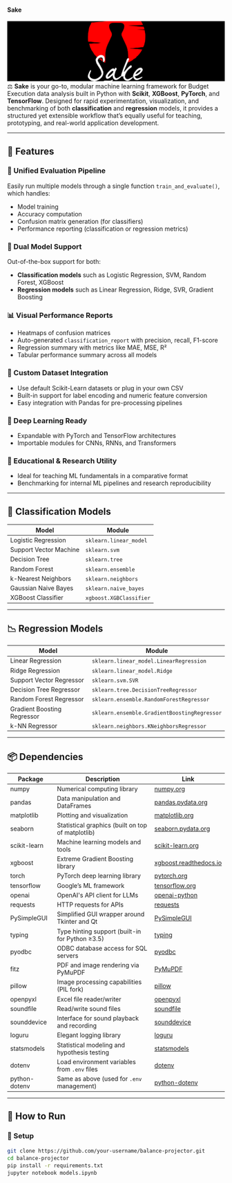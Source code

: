 ####  Sake
![](https://github.com/is-leeroy-jenkins/Sake/blob/master/resources/assets/img/git/SakeProject.png)
⚖️ **Sake** is your go-to, modular machine learning framework for Budget Execution data analysis built in Python with **Scikit**, **XGBoost**, **PyTorch**, and **TensorFlow**. Designed for rapid experimentation, visualization, and benchmarking of both **classification** and **regression** models, it provides a structured yet extensible workflow that’s equally useful for teaching, prototyping, and real-world application development.

---

## 🚀 Features

### 🔄 Unified Evaluation Pipeline
Easily run multiple models through a single function `train_and_evaluate()`, which handles:
- Model training
- Accuracy computation
- Confusion matrix generation (for classifiers)
- Performance reporting (classification or regression metrics)

### 🧠 Dual Model Support
Out-of-the-box support for both:
- **Classification models** such as Logistic Regression, SVM, Random Forest, XGBoost
- **Regression models** such as Linear Regression, Ridge, SVR, Gradient Boosting

### 📊 Visual Performance Reports
- Heatmaps of confusion matrices
- Auto-generated `classification_report` with precision, recall, F1-score
- Regression summary with metrics like MAE, MSE, R²
- Tabular performance summary across all models

### 📁 Custom Dataset Integration
- Use default Scikit-Learn datasets or plug in your own CSV
- Built-in support for label encoding and numeric feature conversion
- Easy integration with Pandas for pre-processing pipelines

### 🧠 Deep Learning Ready
- Expandable with PyTorch and TensorFlow architectures
- Importable modules for CNNs, RNNs, and Transformers

### 🧪 Educational & Research Utility
- Ideal for teaching ML fundamentals in a comparative format
- Benchmarking for internal ML pipelines and research reproducibility

---

## 🧠 Classification Models

| Model                  | Module                        |
|------------------------|-------------------------------|
| Logistic Regression    | `sklearn.linear_model`        |
| Support Vector Machine | `sklearn.svm`                 |
| Decision Tree          | `sklearn.tree`                |
| Random Forest          | `sklearn.ensemble`            |
| k-Nearest Neighbors    | `sklearn.neighbors`           |
| Gaussian Naive Bayes   | `sklearn.naive_bayes`         |
| XGBoost Classifier     | `xgboost.XGBClassifier`       |

---

## 📉 Regression Models

| Model                        | Module                              |
|-----------------------------|--------------------------------------|
| Linear Regression           | `sklearn.linear_model.LinearRegression` |
| Ridge Regression            | `sklearn.linear_model.Ridge`        |
| Support Vector Regressor    | `sklearn.svm.SVR`                   |
| Decision Tree Regressor     | `sklearn.tree.DecisionTreeRegressor` |
| Random Forest Regressor     | `sklearn.ensemble.RandomForestRegressor` |
| Gradient Boosting Regressor | `sklearn.ensemble.GradientBoostingRegressor` |
| k-NN Regressor              | `sklearn.neighbors.KNeighborsRegressor` |

---

## 📦 Dependencies

| Package          | Description                                                      | Link                                                  |
|------------------|------------------------------------------------------------------|-------------------------------------------------------|
| numpy            | Numerical computing library                                      | [numpy.org](https://numpy.org/)                      |
| pandas           | Data manipulation and DataFrames                                 | [pandas.pydata.org](https://pandas.pydata.org/)      |
| matplotlib       | Plotting and visualization                                       | [matplotlib.org](https://matplotlib.org/)            |
| seaborn          | Statistical graphics (built on top of matplotlib)               | [seaborn.pydata.org](https://seaborn.pydata.org/)    |
| scikit-learn     | Machine learning models and tools                                | [scikit-learn.org](https://scikit-learn.org/stable/) |
| xgboost          | Extreme Gradient Boosting library                                | [xgboost.readthedocs.io](https://xgboost.readthedocs.io/) |
| torch            | PyTorch deep learning library                                    | [pytorch.org](https://pytorch.org/)                  |
| tensorflow       | Google’s ML framework                                            | [tensorflow.org](https://www.tensorflow.org/)        |
| openai           | OpenAI's API client for LLMs                                     | [openai-python](https://github.com/openai/openai-python) |
| requests         | HTTP requests for APIs                                           | [requests](https://requests.readthedocs.io/)         |
| PySimpleGUI      | Simplified GUI wrapper around Tkinter and Qt                    | [PySimpleGUI](https://pysimplegui.readthedocs.io/)   |
| typing           | Type hinting support (built-in for Python ≥3.5)                 | [typing](https://docs.python.org/3/library/typing.html) |
| pyodbc           | ODBC database access for SQL servers                             | [pyodbc](https://github.com/mkleehammer/pyodbc)      |
| fitz             | PDF and image rendering via PyMuPDF                             | [PyMuPDF](https://pymupdf.readthedocs.io/)           |
| pillow           | Image processing capabilities (PIL fork)                        | [pillow](https://python-pillow.org/)                 |
| openpyxl         | Excel file reader/writer                                         | [openpyxl](https://openpyxl.readthedocs.io/)         |
| soundfile        | Read/write sound files                                           | [soundfile](https://pysoundfile.readthedocs.io/)     |
| sounddevice      | Interface for sound playback and recording                       | [sounddevice](https://python-sounddevice.readthedocs.io/) |
| loguru           | Elegant logging library                                          | [loguru](https://github.com/Delgan/loguru)           |
| statsmodels      | Statistical modeling and hypothesis testing                      | [statsmodels](https://www.statsmodels.org/)          |
| dotenv           | Load environment variables from `.env` files                     | [dotenv](https://github.com/theskumar/python-dotenv) |
| python-dotenv    | Same as above (used for `.env` management)                      | [python-dotenv](https://saurabh-kumar.com/python-dotenv/) |

---

## 🧪 How to Run

### 🔧 Setup

```bash
git clone https://github.com/your-username/balance-projector.git
cd balance-projector
pip install -r requirements.txt
jupyter notebook models.ipynb
